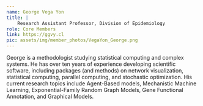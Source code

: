 ```yaml
---
name: George Vega Yon
title: |
    Research Assistant Professor, Division of Epidemiology
role: Core Members
link: https://ggvy.cl
pic: assets/img/member_photos/VegaYon_George.png
---
```


George is a methodologist studying statistical computing and complex systems. He has over ten years of experience developing scientific software, including packages (and methods) on network visualization, statistical computing, parallel computing, and stochastic optimization. His current research topics include Agent-Based models, Mechanistic Machine Learning, Exponential-Family Random Graph Models, Gene Functional Annotation, and Graphical Models.
